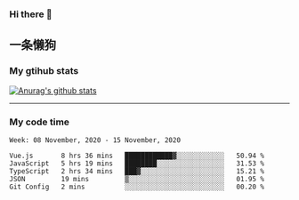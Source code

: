 ### Hi there 👋

## 一条懒狗
<!--
**kiss-me-quickly/kiss-me-quickly** is a ✨ _special_ ✨ repository because its `README.md` (this file) appears on your GitHub profile.

Here are some ideas to get you started:

- 🔭 I’m currently working on ...
- 🌱 I’m currently learning ...
- 👯 I’m looking to collaborate on ...
- 🤔 I’m looking for help with ...
- 💬 Ask me about ...
- 📫 How to reach me: ...
- 😄 Pronouns: ...
- ⚡ Fun fact: ...
-->


### My gtihub stats

[![Anurag's github stats](https://github-readme-stats.vercel.app/api?username=kiss-me-quickly)](https://github.com/anuraghazra/github-readme-stats)

***

### My code time

<!--START_SECTION:waka-->
```text
Week: 08 November, 2020 - 15 November, 2020

Vue.js       8 hrs 36 mins   ████████████▓░░░░░░░░░░░░   50.94 % 
JavaScript   5 hrs 19 mins   ████████░░░░░░░░░░░░░░░░░   31.53 % 
TypeScript   2 hrs 34 mins   ███▓░░░░░░░░░░░░░░░░░░░░░   15.21 % 
JSON         19 mins         ▒░░░░░░░░░░░░░░░░░░░░░░░░   01.95 % 
Git Config   2 mins          ░░░░░░░░░░░░░░░░░░░░░░░░░   00.20 % 
```
<!--END_SECTION:waka-->

